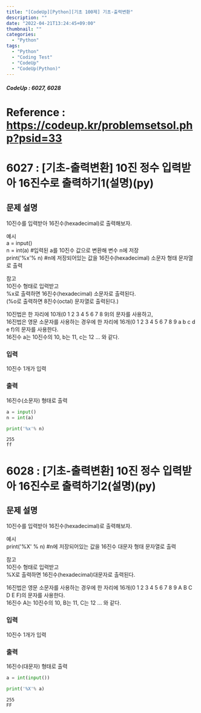 ```yaml
---
title: "[CodeUp][Python][기초 100제] 기초-출력변환"
description: ""
date: "2022-04-21T13:24:45+09:00"
thumbnail: ""
categories:
  - "Python"
tags:
  - "Python"
  - "Coding Test"
  - "CodeUp"
  - "CodeUp(Python)"
---
```

  ##### CodeUp : 6027, 6028
<!--more-->
# Reference : https://codeup.kr/problemsetsol.php?psid=33
# 6027 : [기초-출력변환] 10진 정수 입력받아 16진수로 출력하기1(설명)(py)

## 문제 설명
10진수를 입력받아 16진수(hexadecimal)로 출력해보자.   

예시   
a = input()   
n = int(a)            #입력된 a를 10진수 값으로 변환해 변수 n에 저장   
print('%x'% n)  #n에 저장되어있는 값을 16진수(hexadecimal) 소문자 형태 문자열로 출력   

참고   
10진수 형태로 입력받고   
%x로 출력하면 16진수(hexadecimal) 소문자로 출력된다.   
(%o로 출력하면 8진수(octal) 문자열로 출력된다.)   

10진법은 한 자리에 10개(0 1 2 3 4 5 6 7 8 9)의 문자를 사용하고,   
16진법은 영문 소문자를 사용하는 경우에 한 자리에 16개(0 1 2 3 4 5 6 7 8 9 a b c d e f)의 문자를 사용한다.   
16진수 a는 10진수의 10, b는 11, c는 12 ... 와 같다.   

### 입력
10진수 1개가 입력

### 출력
16진수(소문자) 형태로 출력


```python
a = input()
n = int(a)

print('%x'% n)
```

    255
    ff
    

# 6028 : [기초-출력변환] 10진 정수 입력받아 16진수로 출력하기2(설명)(py)

## 문제 설명
10진수를 입력받아 16진수(hexadecimal)로 출력해보자.   

예시   
print('%X' % n)  #n에 저장되어있는 값을 16진수 대문자 형태 문자열로 출력   

참고   
10진수 형태로 입력받고   
%X로 출력하면 16진수(hexadecimal)대문자로 출력된다.   

16진법은 영문 소문자를 사용하는 경우에 한 자리에 16개(0 1 2 3 4 5 6 7 8 9 A B C D E F)의 문자를 사용한다.   
16진수 A는 10진수의 10, B는 11, C는 12 ... 와 같다.   

### 입력
10진수 1개가 입력

### 출력
16진수(대문자) 형태로 출력


```python
a = int(input())

print('%X'% a)
```

    255
    FF
    
